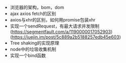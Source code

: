 - 浏览器的架构，bom，dom 
- ajax axios fetch的区别 
- axios与xhr的区别，如何用promise包装xhr 
- 实现一个sendRequest，有最大请求并发限制 (https://segmentfault.com/a/1190000017052903)(https://juejin.im/post/5c889a2b5188257edb45e603)  
- Tree shaking的实现原理 
- node中的垃圾收集机制 
- 实现一个bind函数 